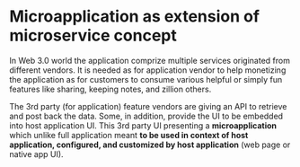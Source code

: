 # Microapplication as extension of microservice concept

In Web 3.0 world the application comprize multiple services originated from different vendors. 
It is needed as for application vendor to help monetizing the application 
as for customers to consume various helpful or simply fun features like sharing, keeping notes, and zillion others.

The 3rd party (for application) feature vendors are giving an API to retrieve and post back the data. 
Some, in addition, provide the UI to be embedded into host application UI. 
This 3rd party UI presenting a **microapplication** which unlike full application meant **to be used in context of host application,
configured, and customized by host application** (web page or native app UI). 
